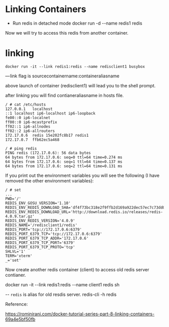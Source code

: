 
# Linking Containers

- Run redis in detached mode
docker run -d --name redis1 redis

Now we will try to access this redis from another container.

# linking


```
docker run -it --link redis1:redis --name redisclient1 busybox
```

— link flag is sourcecontainername:containeraliasname

above launch of container (redisclient1) will lead you to the shell prompt.

after linking you will find contianeraliasname in hosts file.

```
/ # cat /etc/hosts
127.0.0.1	localhost
::1	localhost ip6-localhost ip6-loopback
fe00::0	ip6-localnet
ff00::0	ip6-mcastprefix
ff02::1	ip6-allnodes
ff02::2	ip6-allrouters
172.17.0.6	redis 15e202fc8b17 redis1
172.17.0.7	ffb62ec5a468

/ # ping redis
PING redis (172.17.0.6): 56 data bytes
64 bytes from 172.17.0.6: seq=0 ttl=64 time=0.274 ms
64 bytes from 172.17.0.6: seq=1 ttl=64 time=0.137 ms
64 bytes from 172.17.0.6: seq=2 ttl=64 time=0.131 ms
```


If you print out the environment variables you will see the following (I have removed the other environment variables):

```
/ # set
...
PWD='/'
REDIS_ENV_GOSU_VERSION='1.10'
REDIS_ENV_REDIS_DOWNLOAD_SHA='df4f73bc318e2f9ffb2d169a922dec57ec7c73dd07bccf875695dbeecd5ec510'
REDIS_ENV_REDIS_DOWNLOAD_URL='http://download.redis.io/releases/redis-4.0.9.tar.gz'
REDIS_ENV_REDIS_VERSION='4.0.9'
REDIS_NAME='/redisclient1/redis'
REDIS_PORT='tcp://172.17.0.6:6379'
REDIS_PORT_6379_TCP='tcp://172.17.0.6:6379'
REDIS_PORT_6379_TCP_ADDR='172.17.0.6'
REDIS_PORT_6379_TCP_PORT='6379'
REDIS_PORT_6379_TCP_PROTO='tcp'
SHLVL='1'
TERM='xterm'
_='set'
```

Now create another redis container (client) to access old redis server contianer.

docker run -it --link redis1:redis --name client1 redis sh

 --  `redis` is alias for old resdis server. 
redis-cli -h redis




Reference:

https://rominirani.com/docker-tutorial-series-part-8-linking-containers-69a4e5bf50fb